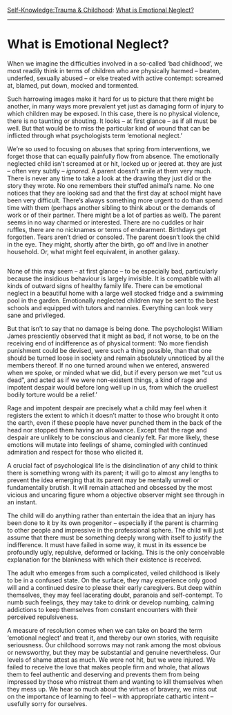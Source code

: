 [Self-Knowledge:](https://www.theschooloflife.com/thebookoflife/category/self-knowledge/)[Trauma & Childhood](https://www.theschooloflife.com/thebookoflife/category/self-knowledge/trauma-childhood/): [What is Emotional Neglect?](https://www.theschooloflife.com/thebookoflife/what-is-emotional-neglect/)

* * *

# What is Emotional Neglect?

When we imagine the difficulties involved in a so-called ‘bad childhood’, we most readily think in terms of children who are physically harmed – beaten, underfed, sexually abused – or else treated with active contempt: screamed at, blamed, put down, mocked and tormented.

Such harrowing images make it hard for us to picture that there might be another, in many ways more prevalent yet just as damaging form of injury to which children may be exposed. In this case, there is no physical violence, there is no taunting or shouting. It looks – at first glance – as if all must be well. But that would be to miss the particular kind of wound that can be inflicted through what psychologists term ‘emotional neglect.’

We’re so used to focusing on abuses that spring from interventions, we forget those that can equally painfully flow from absence. The emotionally neglected child isn’t screamed at or hit, locked up or jeered at. they are just – often very subtly – _ignored_. A parent doesn’t smile at them very much. There is never any time to take a look at the drawing they just did or the story they wrote. No one remembers their stuffed animal’s name. No one notices that they are looking sad and that the first day at school might have been very difficult. There’s always something more urgent to do than spend time with them (perhaps another sibling to think about or the demands of work or of their partner. There might be a lot of parties as well). The parent seems in no way charmed or interested. There are no cuddles or hair ruffles, there are no nicknames or terms of endearment. Birthdays get forgotten. Tears aren’t dried or consoled. The parent doesn’t look the child in the eye. They might, shortly after the birth, go off and live in another household. Or, what might feel equivalent, in another galaxy.

<figure class="aligncenter"><img src="https://www.theschooloflife.com/thebookoflife/wp-content/uploads/2021/01/poorlittlerich.jpg" alt="" class="wp-image-25493"></figure>

None of this may seem – at first glance – to be especially bad, particularly because the insidious behaviour is largely invisible. It is compatible with all kinds of outward signs of healthy family life. There can be emotional neglect in a beautiful home with a large well stocked fridge and a swimming pool in the garden. Emotionally neglected children may be sent to the best schools and equipped with tutors and nannies. Everything can look very sane and privileged.

But that isn’t to say that no damage is being done. The psychologist William James presciently observed that it might as bad, if not worse, to be on the receiving end of indifference as of physical torment: ‘No more fiendish punishment could be devised, were such a thing possible, than that one should be turned loose in society and remain absolutely unnoticed by all the members thereof. If no one turned around when we entered, answered when we spoke, or minded what we did, but if every person we met “cut us dead”, and acted as if we were non-existent things, a kind of rage and impotent despair would before long well up in us, from which the cruellest bodily torture would be a relief.’

Rage and impotent despair are precisely what a child may feel when it registers the extent to which it doesn’t matter to those who brought it onto the earth, even if these people have never punched them in the back of the head nor stopped them having an allowance. Except that the rage and despair are unlikely to be conscious and cleanly felt. Far more likely, these emotions will mutate into feelings of shame, comingled with continued admiration and respect for those who elicited it.&nbsp;

A crucial fact of psychological life is the disinclination of any child to think there is something wrong with its parent; it will go to almost any lengths to prevent the idea emerging that its parent may be mentally unwell or fundamentally brutish. It will remain attached and obsessed by the most vicious and uncaring figure whom a objective observer might see through in an instant.&nbsp;

The child will do anything rather than entertain the idea that an injury has been done to it by its own progenitor – especially if the parent is charming to other people and impressive in the professional sphere. The child will just assume that there must be something deeply wrong with itself to justify the indifference. It must have failed in some way, it must in its essence be profoundly ugly, repulsive, deformed or lacking. This is the only conceivable explanation for the blankness with which their existence is received.

The adult who emerges from such a complicated, veiled childhood is likely to be in a confused state. On the surface, they may experience only good will and a continued desire to please their early caregivers. But deep within themselves, they may feel lacerating doubt, paranoia and self-contempt. To numb such feelings, they may take to drink or develop numbing, calming addictions to keep themselves from constant encounters with their perceived repulsiveness.&nbsp;

A measure of resolution comes when we can take on board the term ‘emotional neglect’ and treat it, and thereby our own stories, with requisite seriousness. Our childhood sorrows may not rank among the most obvious or newsworthy, but they may be substantial and genuine nevertheless. Our levels of shame attest as much. We were not hit, but we were injured. We failed to receive the love that makes people firm and whole, that allows them to feel authentic and deserving and prevents them from being impressed by those who mistreat them and wanting to kill themselves when they mess up. We hear so much about the virtues of bravery, we miss out on the importance of learning to feel – with appropriate cathartic intent – usefully sorry for ourselves.
